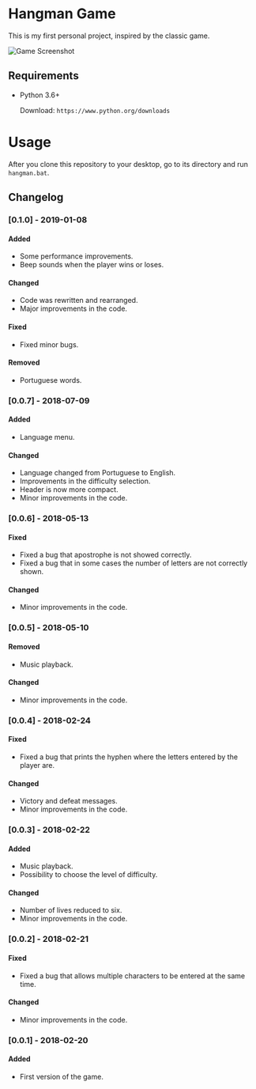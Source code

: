# Hangman Game
This is my first personal project, inspired by the classic game.

![Game Screenshot](https://raw.githubusercontent.com/rafaelfigs/hangman-game/master/screenshot/screenshot.PNG)

## Requirements
- Python 3.6+

  Download: `https://www.python.org/downloads`

# Usage
After you clone this repository to your desktop, go to its directory and run `hangman.bat`.

## Changelog

### [0.1.0] - 2019-01-08
#### Added
- Some performance improvements.
- Beep sounds when the player wins or loses.

#### Changed
- Code was rewritten and rearranged.
- Major improvements in the code.

#### Fixed
- Fixed minor bugs.

#### Removed
- Portuguese words.

### [0.0.7] - 2018-07-09
#### Added
- Language menu.
#### Changed
- Language changed from Portuguese to English.
- Improvements in the difficulty selection.
- Header is now more compact.
- Minor improvements in the code.

### [0.0.6] - 2018-05-13
#### Fixed
- Fixed a bug that apostrophe is not showed correctly.
- Fixed a bug that in some cases the number of letters are not correctly shown. 
#### Changed
- Minor improvements in the code.

### [0.0.5] - 2018-05-10
#### Removed
- Music playback.
#### Changed
- Minor improvements in the code.

### [0.0.4] - 2018-02-24
#### Fixed
- Fixed a bug that prints the hyphen where the letters entered by the player are.
#### Changed
- Victory and defeat messages.
- Minor improvements in the code.

### [0.0.3] - 2018-02-22
#### Added
- Music playback.
- Possibility to choose the level of difficulty.
#### Changed
- Number of lives reduced to six.
- Minor improvements in the code.

### [0.0.2] - 2018-02-21
#### Fixed
- Fixed a bug that allows multiple characters to be entered at the same time.
#### Changed
- Minor improvements in the code.

### [0.0.1] - 2018-02-20
#### Added
- First version of the game.
